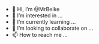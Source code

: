 - 👋 Hi, I’m @MrBeike
- 👀 I’m interested in ...
- 🌱 I’m currently learning ...
- 💞️ I’m looking to collaborate on ...
- 📫 How to reach me ...

<!---
MrBeike/MrBeike is a ✨ special ✨ repository because its `README.md` (this file) appears on your GitHub profile.
You can click the Preview link to take a look at your changes.
--->
